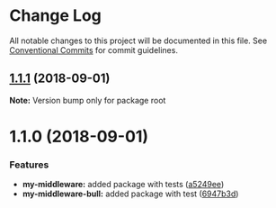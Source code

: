 # Change Log

All notable changes to this project will be documented in this file.
See [Conventional Commits](https://conventionalcommits.org) for commit guidelines.

<a name="1.1.1"></a>
## [1.1.1](https://github.com/bitliner/my-middleware/compare/v1.1.0...v1.1.1) (2018-09-01)

**Note:** Version bump only for package root





<a name="1.1.0"></a>
# 1.1.0 (2018-09-01)


### Features

* **my-middleware:** added package with tests ([a5249ee](https://github.com/bitliner/my-middleware/commit/a5249ee))
* **my-middleware-bull:** added package with test ([6947b3d](https://github.com/bitliner/my-middleware/commit/6947b3d))
